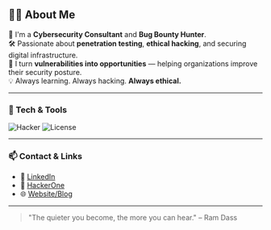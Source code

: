 ## 👨‍💻 About Me

🔐 I'm a **Cybersecurity Consultant** and **Bug Bounty Hunter**.  
🛠️ Passionate about **penetration testing**, **ethical hacking**, and securing digital infrastructure.  
🚨 I turn **vulnerabilities into opportunities** — helping organizations improve their security posture.  
💡 Always learning. Always hacking. **Always ethical.**

---

### 🧰 Tech & Tools

![Hacker](https://img.shields.io/static/v1?label=Hacker&message=Pentesting&color=blue&style=for-the-badge&logo=Python)
![License](http://img.shields.io/static/v1?label=License&message=MIT&color=green&style=for-the-badge)

---

### 📫 Contact & Links

- 💼 [LinkedIn]([(https://www.linkedin.com/in/joaolopes203873/)])  
- 🐞 [HackerOne](https://hackerone.com/L15B04)  
- 🌐 [Website/Blog](https://bugcrowd.com/L15B04)

---

> "The quieter you become, the more you can hear." – Ram Dass


